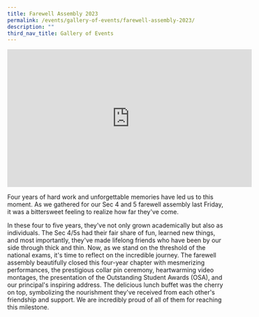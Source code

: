 ```yaml
---
title: Farewell Assembly 2023
permalink: /events/gallery-of-events/farewell-assembly-2023/
description: ""
third_nav_title: Gallery of Events
---
```

<iframe allowfullscreen="" allow="accelerometer; autoplay; clipboard-write; encrypted-media; gyroscope; picture-in-picture; web-share" frameborder="0" title="YouTube video player" src="https://www.youtube.com/embed/LHzW7wIZLUI?si=ArekvKIdovyJsxa9" height="315" width="560"></iframe>

Four years of hard work and unforgettable memories have led us to this moment. As we gathered for our Sec 4 and 5 farewell assembly last Friday, it was a bittersweet feeling to realize how far they've come.

In these four to five years, they've not only grown academically but also as individuals. The Sec 4/5s had their fair share of fun, learned new things, and most importantly, they've made lifelong friends who have been by our side through thick and thin. Now, as we stand on the threshold of the national exams, it's time to reflect on the incredible journey. The farewell assembly beautifully closed this four-year chapter with mesmerizing performances, the prestigious collar pin ceremony, heartwarming video montages, the presentation of the Outstanding Student Awards (OSA), and our principal's inspiring address. The delicious lunch buffet was the cherry on top, symbolizing the nourishment they've received from each other's friendship and support. We are incredibly proud of all of them for reaching this milestone.